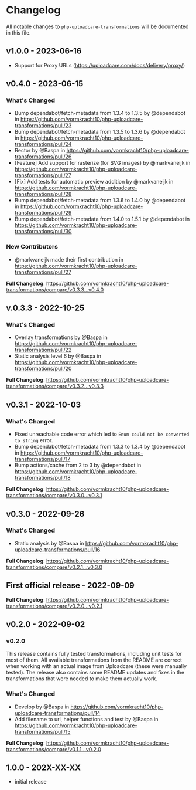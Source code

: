 # Changelog

All notable changes to `php-uploadcare-transformations` will be documented in this file.

## v1.0.0 - 2023-06-16

- Support for Proxy URLs (https://uploadcare.com/docs/delivery/proxy/)

## v0.4.0 - 2023-06-15

### What's Changed

- Bump dependabot/fetch-metadata from 1.3.4 to 1.3.5 by @dependabot in https://github.com/vormkracht10/php-uploadcare-transformations/pull/23
- Bump dependabot/fetch-metadata from 1.3.5 to 1.3.6 by @dependabot in https://github.com/vormkracht10/php-uploadcare-transformations/pull/24
- Rector by @Baspa in https://github.com/vormkracht10/php-uploadcare-transformations/pull/26
- [Feature] Add support for rasterize (for SVG images) by @markvaneijk in https://github.com/vormkracht10/php-uploadcare-transformations/pull/27
- [Fix] Add tests for automatic preview addition by @markvaneijk in https://github.com/vormkracht10/php-uploadcare-transformations/pull/28
- Bump dependabot/fetch-metadata from 1.3.6 to 1.4.0 by @dependabot in https://github.com/vormkracht10/php-uploadcare-transformations/pull/29
- Bump dependabot/fetch-metadata from 1.4.0 to 1.5.1 by @dependabot in https://github.com/vormkracht10/php-uploadcare-transformations/pull/30

### New Contributors

- @markvaneijk made their first contribution in https://github.com/vormkracht10/php-uploadcare-transformations/pull/27

**Full Changelog**: https://github.com/vormkracht10/php-uploadcare-transformations/compare/v0.3.3...v0.4.0

## v.0.3.3 - 2022-10-25

### What's Changed

- Overlay transformations by @Baspa in https://github.com/vormkracht10/php-uploadcare-transformations/pull/22
- Static analysis level 6 by @Baspa in https://github.com/vormkracht10/php-uploadcare-transformations/pull/20

**Full Changelog**: https://github.com/vormkracht10/php-uploadcare-transformations/compare/v0.3.2...v0.3.3

## v0.3.1 - 2022-10-03

### What's Changed

- Fixed unreachable code error which led to `Enum could not be converted to string` error.
- Bump dependabot/fetch-metadata from 1.3.3 to 1.3.4 by @dependabot in https://github.com/vormkracht10/php-uploadcare-transformations/pull/17
- Bump actions/cache from 2 to 3 by @dependabot in https://github.com/vormkracht10/php-uploadcare-transformations/pull/18

**Full Changelog**: https://github.com/vormkracht10/php-uploadcare-transformations/compare/v0.3.0...v0.3.1

## v0.3.0 - 2022-09-26

### What's Changed

- Static analysis by @Baspa in https://github.com/vormkracht10/php-uploadcare-transformations/pull/16

**Full Changelog**: https://github.com/vormkracht10/php-uploadcare-transformations/compare/v0.2.1...v0.3.0

## First official release - 2022-09-09

**Full Changelog**: https://github.com/vormkracht10/php-uploadcare-transformations/compare/v0.2.0...v0.2.1

## v0.2.0 - 2022-09-02

### v0.2.0

This release contains fully tested transformations, including unit tests for most of them. All available transformations from the README  are correct when working with an actual image from Uploadcare (these were manually tested). The release also contains some README updates and fixes in the transformations that were needed to make them actually work.

### What's Changed

- Develop by @Baspa in https://github.com/vormkracht10/php-uploadcare-transformations/pull/14
- Add filename to url, helper functions and test by @Baspa in https://github.com/vormkracht10/php-uploadcare-transformations/pull/15

**Full Changelog**: https://github.com/vormkracht10/php-uploadcare-transformations/compare/v0.1.1...v0.2.0

## 1.0.0 - 202X-XX-XX

- initial release
